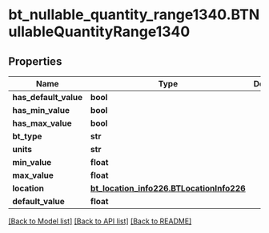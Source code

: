 # bt_nullable_quantity_range1340.BTNullableQuantityRange1340

## Properties
Name | Type | Description | Notes
------------ | ------------- | ------------- | -------------
**has_default_value** | **bool** |  | [optional] 
**has_min_value** | **bool** |  | [optional] 
**has_max_value** | **bool** |  | [optional] 
**bt_type** | **str** |  | [optional] 
**units** | **str** |  | [optional] 
**min_value** | **float** |  | [optional] 
**max_value** | **float** |  | [optional] 
**location** | [**bt_location_info226.BTLocationInfo226**](BTLocationInfo226.md) |  | [optional] 
**default_value** | **float** |  | [optional] 

[[Back to Model list]](../README.md#documentation-for-models) [[Back to API list]](../README.md#documentation-for-api-endpoints) [[Back to README]](../README.md)



